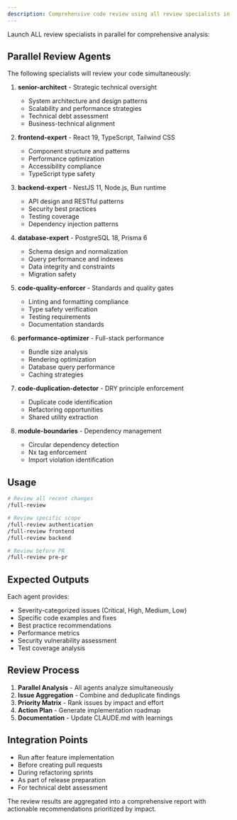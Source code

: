 ```yaml
---
description: Comprehensive code review using all review specialists in parallel
---
```


Launch ALL review specialists in parallel for comprehensive analysis:

## Parallel Review Agents

The following specialists will review your code simultaneously:

1. **senior-architect** - Strategic technical oversight
   - System architecture and design patterns
   - Scalability and performance strategies
   - Technical debt assessment
   - Business-technical alignment

2. **frontend-expert** - React 19, TypeScript, Tailwind CSS
   - Component structure and patterns
   - Performance optimization
   - Accessibility compliance
   - TypeScript type safety

3. **backend-expert** - NestJS 11, Node.js, Bun runtime
   - API design and RESTful patterns
   - Security best practices
   - Testing coverage
   - Dependency injection patterns

4. **database-expert** - PostgreSQL 18, Prisma 6
   - Schema design and normalization
   - Query performance and indexes
   - Data integrity and constraints
   - Migration safety

5. **code-quality-enforcer** - Standards and quality gates
   - Linting and formatting compliance
   - Type safety verification
   - Testing requirements
   - Documentation standards

6. **performance-optimizer** - Full-stack performance
   - Bundle size analysis
   - Rendering optimization
   - Database query performance
   - Caching strategies

7. **code-duplication-detector** - DRY principle enforcement
   - Duplicate code identification
   - Refactoring opportunities
   - Shared utility extraction

8. **module-boundaries** - Dependency management
   - Circular dependency detection
   - Nx tag enforcement
   - Import violation identification

## Usage

```bash
# Review all recent changes
/full-review

# Review specific scope
/full-review authentication
/full-review frontend
/full-review backend

# Review before PR
/full-review pre-pr
```

## Expected Outputs

Each agent provides:

- Severity-categorized issues (Critical, High, Medium, Low)
- Specific code examples and fixes
- Best practice recommendations
- Performance metrics
- Security vulnerability assessment
- Test coverage analysis

## Review Process

1. **Parallel Analysis** - All agents analyze simultaneously
2. **Issue Aggregation** - Combine and deduplicate findings
3. **Priority Matrix** - Rank issues by impact and effort
4. **Action Plan** - Generate implementation roadmap
5. **Documentation** - Update CLAUDE.md with learnings

## Integration Points

- Run after feature implementation
- Before creating pull requests
- During refactoring sprints
- As part of release preparation
- For technical debt assessment

The review results are aggregated into a comprehensive report with actionable recommendations prioritized by impact.
